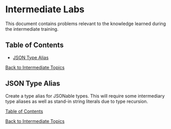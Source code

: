 # Intermediate Labs

This document contains problems relevant to the knowledge learned during the intermediate training.

## Table of Contents

- [JSON Type Alias](#json-type-alias)

[Back to Intermediate Topics](/intermediate/README.md)

## JSON Type Alias

Create a type alias for JSONable types. This will require some intermediary type aliases as well as stand-in string literals due to type recursion.

[Table of Contents](#table-of-contents)

[Back to Intermediate Topics](/intermediate/README.md)
